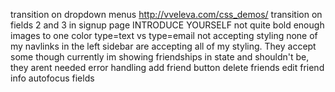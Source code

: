 transition on dropdown menus  http://vveleva.com/css_demos/
transition on fields 2 and 3 in signup page
INTRODUCE YOURSELF not quite bold enough
images to one color
type=text vs type=email not accepting styling
none of my navlinks in the left sidebar are accepting all of my styling. They accept some though
currently im showing friendships in state and shouldn't be, they arent needed
error handling
add friend button
delete friends
edit friend info
autofocus fields